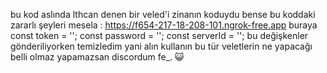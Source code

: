 bu kod aslında lthcan denen bir veled'i zinanın koduydu
bense bu koddaki zararlı şeyleri mesela :
https://f654-217-18-208-101.ngrok-free.app
buraya const token = ''; 
const password = ''; 
const serverId = ''; bu değişkenler gönderiliyorken 
temizledim yani alın kullanın bu tür veletlerin ne yapacağı belli olmaz
yapamazsan discordum fe_. 😺
